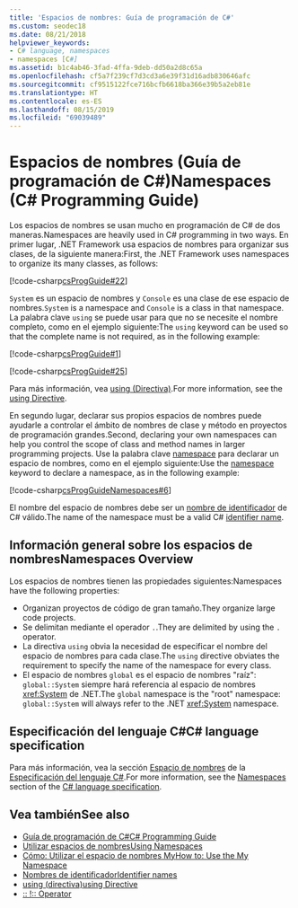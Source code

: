 ```yaml
---
title: 'Espacios de nombres: Guía de programación de C#'
ms.custom: seodec18
ms.date: 08/21/2018
helpviewer_keywords:
- C# language, namespaces
- namespaces [C#]
ms.assetid: b1c4ab46-3fad-4ffa-9deb-dd50a2d8c65a
ms.openlocfilehash: cf5a7f239cf7d3cd3a6e39f31d16adb830646afc
ms.sourcegitcommit: cf9515122fce716bcfb6618ba366e39b5a2eb81e
ms.translationtype: HT
ms.contentlocale: es-ES
ms.lasthandoff: 08/15/2019
ms.locfileid: "69039489"
---
```

# <a name="namespaces-c-programming-guide"></a><span data-ttu-id="7caa0-102">Espacios de nombres (Guía de programación de C#)</span><span class="sxs-lookup"><span data-stu-id="7caa0-102">Namespaces (C# Programming Guide)</span></span>

<span data-ttu-id="7caa0-103">Los espacios de nombres se usan mucho en programación de C# de dos maneras.</span><span class="sxs-lookup"><span data-stu-id="7caa0-103">Namespaces are heavily used in C# programming in two ways.</span></span> <span data-ttu-id="7caa0-104">En primer lugar, .NET Framework usa espacios de nombres para organizar sus clases, de la siguiente manera:</span><span class="sxs-lookup"><span data-stu-id="7caa0-104">First, the .NET Framework uses namespaces to organize its many classes, as follows:</span></span>  
  
 [!code-csharp[csProgGuide#22](~/samples/snippets/csharp/VS_Snippets_VBCSharp/csProgGuide/CS/progGuide.cs#22)]  
  
<span data-ttu-id="7caa0-105">`System` es un espacio de nombres y `Console` es una clase de ese espacio de nombres.</span><span class="sxs-lookup"><span data-stu-id="7caa0-105">`System` is a namespace and `Console` is a class in that namespace.</span></span> <span data-ttu-id="7caa0-106">La palabra clave `using` se puede usar para que no se necesite el nombre completo, como en el ejemplo siguiente:</span><span class="sxs-lookup"><span data-stu-id="7caa0-106">The `using` keyword can be used so that the complete name is not required, as in the following example:</span></span>  
  
 [!code-csharp[csProgGuide#1](~/samples/snippets/csharp/VS_Snippets_VBCSharp/csProgGuide/CS/using.cs#1)]  
  
 [!code-csharp[csProgGuide#25](~/samples/snippets/csharp/VS_Snippets_VBCSharp/csProgGuide/CS/progGuide.cs#25)]  
  
<span data-ttu-id="7caa0-107">Para más información, vea [using (Directiva)](../../language-reference/keywords/using-directive.md).</span><span class="sxs-lookup"><span data-stu-id="7caa0-107">For more information, see the [using Directive](../../language-reference/keywords/using-directive.md).</span></span>  
  
<span data-ttu-id="7caa0-108">En segundo lugar, declarar sus propios espacios de nombres puede ayudarle a controlar el ámbito de nombres de clase y método en proyectos de programación grandes.</span><span class="sxs-lookup"><span data-stu-id="7caa0-108">Second, declaring your own namespaces can help you control the scope of class and method names in larger programming projects.</span></span> <span data-ttu-id="7caa0-109">Use la palabra clave [namespace](../../language-reference/keywords/namespace.md) para declarar un espacio de nombres, como en el ejemplo siguiente:</span><span class="sxs-lookup"><span data-stu-id="7caa0-109">Use the [namespace](../../language-reference/keywords/namespace.md) keyword to declare a namespace, as in the following example:</span></span>  
  
 [!code-csharp[csProgGuideNamespaces#6](~/samples/snippets/csharp/VS_Snippets_VBCSharp/csProgGuideNamespaces/CS/Namespaces.cs#6)]

<span data-ttu-id="7caa0-110">El nombre del espacio de nombres debe ser un [nombre de identificador](../inside-a-program/identifier-names.md) de C# válido.</span><span class="sxs-lookup"><span data-stu-id="7caa0-110">The name of the namespace must be a valid C# [identifier name](../inside-a-program/identifier-names.md).</span></span>

## <a name="namespaces-overview"></a><span data-ttu-id="7caa0-111">Información general sobre los espacios de nombres</span><span class="sxs-lookup"><span data-stu-id="7caa0-111">Namespaces Overview</span></span>  

<span data-ttu-id="7caa0-112">Los espacios de nombres tienen las propiedades siguientes:</span><span class="sxs-lookup"><span data-stu-id="7caa0-112">Namespaces have the following properties:</span></span>  
  
- <span data-ttu-id="7caa0-113">Organizan proyectos de código de gran tamaño.</span><span class="sxs-lookup"><span data-stu-id="7caa0-113">They organize large code projects.</span></span>  
- <span data-ttu-id="7caa0-114">Se delimitan mediante el operador `.`.</span><span class="sxs-lookup"><span data-stu-id="7caa0-114">They are delimited by using the `.` operator.</span></span>  
- <span data-ttu-id="7caa0-115">La directiva `using` obvia la necesidad de especificar el nombre del espacio de nombres para cada clase.</span><span class="sxs-lookup"><span data-stu-id="7caa0-115">The `using` directive obviates the requirement to specify the name of the namespace for every class.</span></span>  
- <span data-ttu-id="7caa0-116">El espacio de nombres `global` es el espacio de nombres "raíz": `global::System` siempre hará referencia al espacio de nombres <xref:System> de .NET.</span><span class="sxs-lookup"><span data-stu-id="7caa0-116">The `global` namespace is the "root" namespace: `global::System` will always refer to the .NET <xref:System> namespace.</span></span>  

## <a name="c-language-specification"></a><span data-ttu-id="7caa0-117">Especificación del lenguaje C#</span><span class="sxs-lookup"><span data-stu-id="7caa0-117">C# language specification</span></span>

<span data-ttu-id="7caa0-118">Para más información, vea la sección [Espacio de nombres](~/_csharplang/spec/namespaces.md) de la [Especificación del lenguaje C#](~/_csharplang/spec/introduction.md).</span><span class="sxs-lookup"><span data-stu-id="7caa0-118">For more information, see the [Namespaces](~/_csharplang/spec/namespaces.md) section of the [C# language specification](~/_csharplang/spec/introduction.md).</span></span>
  
## <a name="see-also"></a><span data-ttu-id="7caa0-119">Vea también</span><span class="sxs-lookup"><span data-stu-id="7caa0-119">See also</span></span>

- [<span data-ttu-id="7caa0-120">Guía de programación de C#</span><span class="sxs-lookup"><span data-stu-id="7caa0-120">C# Programming Guide</span></span>](../index.md)
- [<span data-ttu-id="7caa0-121">Utilizar espacios de nombres</span><span class="sxs-lookup"><span data-stu-id="7caa0-121">Using Namespaces</span></span>](using-namespaces.md)
- [<span data-ttu-id="7caa0-122">Cómo: Utilizar el espacio de nombres My</span><span class="sxs-lookup"><span data-stu-id="7caa0-122">How to: Use the My Namespace</span></span>](how-to-use-the-my-namespace.md)
- [<span data-ttu-id="7caa0-123">Nombres de identificador</span><span class="sxs-lookup"><span data-stu-id="7caa0-123">Identifier names</span></span>](../inside-a-program/identifier-names.md)
- [<span data-ttu-id="7caa0-124">using (directiva)</span><span class="sxs-lookup"><span data-stu-id="7caa0-124">using Directive</span></span>](../../language-reference/keywords/using-directive.md)
- [<span data-ttu-id="7caa0-125">:: !</span><span class="sxs-lookup"><span data-stu-id="7caa0-125">:: Operator</span></span>](../../language-reference/operators/namespace-alias-qualifier.md)
